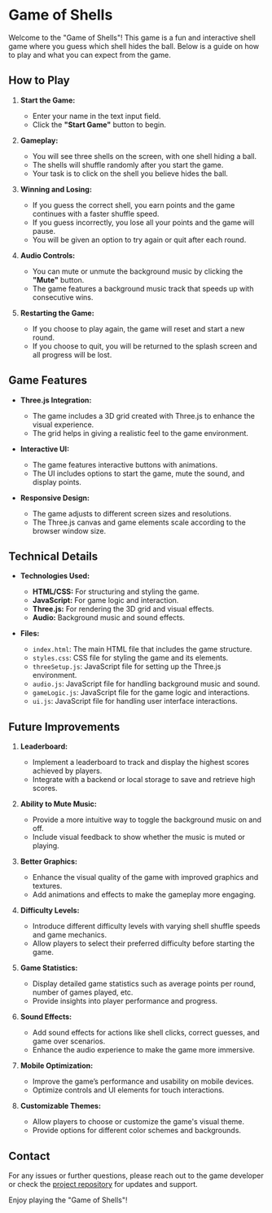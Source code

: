 # Game of Shells

Welcome to the "Game of Shells"! This game is a fun and interactive shell game where you guess which shell hides the ball. Below is a guide on how to play and what you can expect from the game.

## How to Play

1. **Start the Game:**
   - Enter your name in the text input field.
   - Click the **"Start Game"** button to begin.

2. **Gameplay:**
   - You will see three shells on the screen, with one shell hiding a ball.
   - The shells will shuffle randomly after you start the game.
   - Your task is to click on the shell you believe hides the ball.

3. **Winning and Losing:**
   - If you guess the correct shell, you earn points and the game continues with a faster shuffle speed.
   - If you guess incorrectly, you lose all your points and the game will pause.
   - You will be given an option to try again or quit after each round.

4. **Audio Controls:**
   - You can mute or unmute the background music by clicking the **"Mute"** button.
   - The game features a background music track that speeds up with consecutive wins.

5. **Restarting the Game:**
   - If you choose to play again, the game will reset and start a new round.
   - If you choose to quit, you will be returned to the splash screen and all progress will be lost.

## Game Features

- **Three.js Integration:**
  - The game includes a 3D grid created with Three.js to enhance the visual experience.
  - The grid helps in giving a realistic feel to the game environment.

- **Interactive UI:**
  - The game features interactive buttons with animations.
  - The UI includes options to start the game, mute the sound, and display points.

- **Responsive Design:**
  - The game adjusts to different screen sizes and resolutions.
  - The Three.js canvas and game elements scale according to the browser window size.

## Technical Details

- **Technologies Used:**
  - **HTML/CSS:** For structuring and styling the game.
  - **JavaScript:** For game logic and interaction.
  - **Three.js:** For rendering the 3D grid and visual effects.
  - **Audio:** Background music and sound effects.

- **Files:**
  - `index.html`: The main HTML file that includes the game structure.
  - `styles.css`: CSS file for styling the game and its elements.
  - `threeSetup.js`: JavaScript file for setting up the Three.js environment.
  - `audio.js`: JavaScript file for handling background music and sound.
  - `gameLogic.js`: JavaScript file for the game logic and interactions.
  - `ui.js`: JavaScript file for handling user interface interactions.

## Future Improvements

1. **Leaderboard:**
   - Implement a leaderboard to track and display the highest scores achieved by players.
   - Integrate with a backend or local storage to save and retrieve high scores.

2. **Ability to Mute Music:**
   - Provide a more intuitive way to toggle the background music on and off.
   - Include visual feedback to show whether the music is muted or playing.

3. **Better Graphics:**
   - Enhance the visual quality of the game with improved graphics and textures.
   - Add animations and effects to make the gameplay more engaging.

4. **Difficulty Levels:**
   - Introduce different difficulty levels with varying shell shuffle speeds and game mechanics.
   - Allow players to select their preferred difficulty before starting the game.

5. **Game Statistics:**
   - Display detailed game statistics such as average points per round, number of games played, etc.
   - Provide insights into player performance and progress.

6. **Sound Effects:**
   - Add sound effects for actions like shell clicks, correct guesses, and game over scenarios.
   - Enhance the audio experience to make the game more immersive.

7. **Mobile Optimization:**
   - Improve the game’s performance and usability on mobile devices.
   - Optimize controls and UI elements for touch interactions.

8. **Customizable Themes:**
   - Allow players to choose or customize the game's visual theme.
   - Provide options for different color schemes and backgrounds.

## Contact

For any issues or further questions, please reach out to the game developer or check the [project repository](#) for updates and support.

Enjoy playing the "Game of Shells"!
